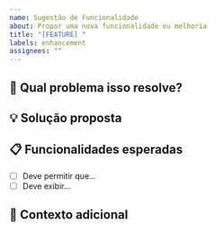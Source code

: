 ```yaml
---
name: Sugestão de Funcionalidade
about: Propor uma nova funcionalidade ou melhoria
title: "[FEATURE] "
labels: enhancement
assignees: ""
---
```


## 🎯 Qual problema isso resolve?

<!-- Explique a necessidade do recurso -->

## 💡 Solução proposta

<!-- Descreva como resolver ou o que poderia ser feito -->

## 📋 Funcionalidades esperadas

- [ ] Deve permitir que...
- [ ] Deve exibir...

## 🔗 Contexto adicional

<!-- Alguma referência externa ou tela? -->

